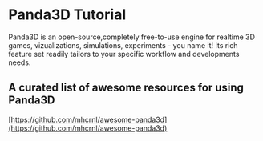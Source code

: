 # Panda3D Tutorial

Panda3D is an open-source,completely free-to-use engine for realtime 3D games, vizualizations, simulations, experiments - you name it! Its rich feature set readily tailors to your specific workflow and developments needs.

## A curated list of awesome resources for using Panda3D
[https://github.com/mhcrnl/awesome-panda3d](https://github.com/mhcrnl/awesome-panda3d)
